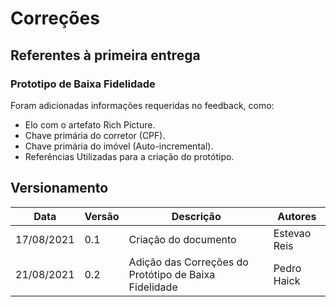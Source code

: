 # Correções
## Referentes à primeira entrega
### Prototipo de Baixa Fidelidade
Foram adicionadas informações requeridas no feedback, como:
 - Elo com o artefato Rich Picture.
 - Chave primária do corretor (CPF).
 - Chave primária do imóvel (Auto-incremental).
 - Referências Utilizadas para a criação do protótipo.

## Versionamento
| Data       | Versão | Descrição                                             | Autores      |
| ---------- | ------ | ----------------------------------------------------- | ------------ |
| 17/08/2021 | 0.1    | Criação do documento                                  | Estevao Reis |
| 21/08/2021 | 0.2    | Adição das Correções do Protótipo de Baixa Fidelidade | Pedro Haick  |